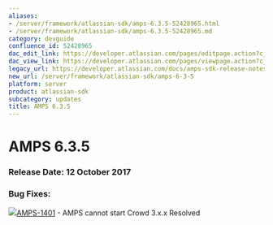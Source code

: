 ```yaml
---
aliases:
- /server/framework/atlassian-sdk/amps-6.3.5-52428965.html
- /server/framework/atlassian-sdk/amps-6.3.5-52428965.md
category: devguide
confluence_id: 52428965
dac_edit_link: https://developer.atlassian.com/pages/editpage.action?cjm=wozere&pageId=52428965
dac_view_link: https://developer.atlassian.com/pages/viewpage.action?cjm=wozere&pageId=52428965
legacy_url: https://developer.atlassian.com/docs/amps-sdk-release-notes/amps-sdk-6-x-and-up-release-notes/amps-6-3-5
new_url: /server/framework/atlassian-sdk/amps-6-3-5
platform: server
product: atlassian-sdk
subcategory: updates
title: AMPS 6.3.5
---
```

# AMPS 6.3.5

### Release Date: 12 October 2017

### Bug Fixes: 

<a href="https://ecosystem.atlassian.net/browse/AMPS-1401?src=confmacro" class="jira-issue-key"><img src="https://ecosystem.atlassian.net/secure/viewavatar?size=xsmall&amp;avatarId=15303&amp;avatarType=issuetype" class="icon" />AMPS-1401</a> - AMPS cannot start Crowd 3.x.x Resolved


































































